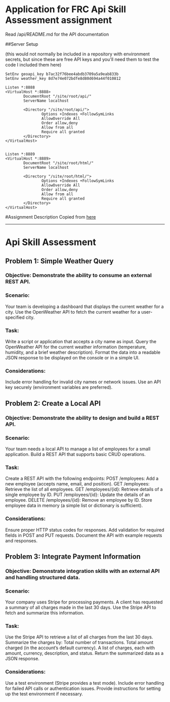 # Application for FRC Api Skill Assessment assignment

Read /api/README.md for the API documentation

##Server Setup

(this would not normally be included in a repository with environment secrets, but since these are free API keys and you'll need them to test the code I included them here)

    SetEnv geoapi_key b7ac32f76bee4abdb3709a5a9eab833b
    SetEnv weather_key 8d7e74e072bdfe8d80d694a44f010812

    Listen *:8888
    <VirtualHost *:8888>
            DocumentRoot "/site/root/api/"
            ServerName localhost

            <Directory "/site/root/api/">
                    Options +Indexes +FollowSymLinks
                    AllowOverride All
                    Order allow,deny
                    Allow from all
                    Require all granted
            </Directory>
    </VirtualHost>


    Listen *:8889
    <VirtualHost *:8889>
            DocumentRoot "/site/root/html/"
            ServerName localhost

            <Directory "/site/root/html/">
                    Options +Indexes +FollowSymLinks
                    AllowOverride All
                    Order allow,deny
                    Allow from all
                    Require all granted
            </Directory>
    </VirtualHost>  


#Assignment Description
Copied from [here](https://github.com/FamilyResearchCouncil/api-skill-assessment/tree/main)

---

# Api Skill Assessment


## Problem 1: Simple Weather Query
### Objective: Demonstrate the ability to consume an external REST API.

### Scenario:
Your team is developing a dashboard that displays the current weather for a city. Use the OpenWeather API to fetch the current weather for a user-specified city.

### Task:

Write a script or application that accepts a city name as input.
Query the OpenWeather API for the current weather information (temperature, humidity, and a brief weather description).
Format the data into a readable JSON response to be displayed on the console or in a simple UI.

### Considerations:

Include error handling for invalid city names or network issues.
Use an API key securely (environment variables are preferred).


## Problem 2: Create a Local API

### Objective: Demonstrate the ability to design and build a REST API.

### Scenario:
Your team needs a local API to manage a list of employees for a small application. Build a REST API that supports basic CRUD operations.

### Task:

Create a REST API with the following endpoints:
POST /employees: Add a new employee (accepts name, email, and position).
GET /employees: Retrieve the list of all employees.
GET /employees/{id}: Retrieve details of a single employee by ID.
PUT /employees/{id}: Update the details of an employee.
DELETE /employees/{id}: Remove an employee by ID.
Store employee data in memory (a simple list or dictionary is sufficient).

### Considerations:

Ensure proper HTTP status codes for responses.
Add validation for required fields in POST and PUT requests.
Document the API with example requests and responses.


## Problem 3: Integrate Payment Information
### Objective: Demonstrate integration skills with an external API and handling structured data.

### Scenario:
Your company uses Stripe for processing payments. A client has requested a summary of all charges made in the last 30 days. Use the Stripe API to fetch and summarize this information.

### Task:

Use the Stripe API to retrieve a list of all charges from the last 30 days.
Summarize the charges by:
Total number of transactions.
Total amount charged (in the account’s default currency).
A list of charges, each with amount, currency, description, and status.
Return the summarized data as a JSON response.

### Considerations:

Use a test environment (Stripe provides a test mode).
Include error handling for failed API calls or authentication issues.
Provide instructions for setting up the test environment if necessary.